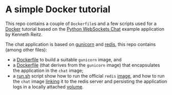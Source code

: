# A simple Docker tutorial

This repo contains a couple of `Dockerfile`s and a few scripts used for a
[Docker](https://www.docker.com/) tutorial based on the
[Python WebSockets Chat](https://github.com/heroku-examples/python-websockets-chat) example
application by Kenneth Reitz.

The chat application is based on [gunicorn](http://gunicorn.org/) and
[redis](http://redis.io/), this repo contains (among other files):

* a [Dockerfile](gunicorn/Dockerfile) to build a suitable `gunicorn` image, and
* a [Dockerfile](chat/Dockerfile) (that derives from the `gunicorn` image) that
  encapsulates the application in the `chat` image;
* a [run.sh](chat/run.sh) script show how to run the official `redis`
  [image](https://registry.hub.docker.com/_/redis/), and how to run the `chat` image
  [linking](https://docs.docker.com/userguide/dockerlinks/) it to
  the redis server and persisting the application logs in a locally attached
  [volume](https://docs.docker.com/userguide/dockervolumes/).


